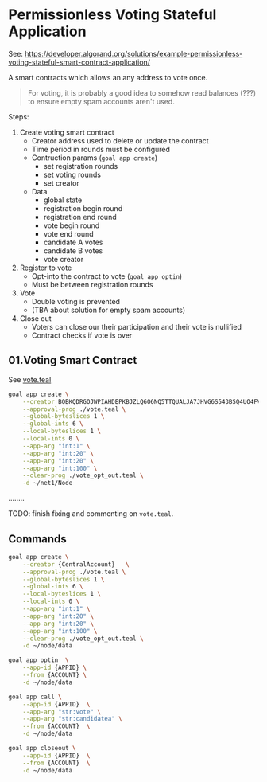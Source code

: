 # Permissionless Voting Stateful Application

See: https://developer.algorand.org/solutions/example-permissionless-voting-stateful-smart-contract-application/

A smart contracts which allows an any address to vote once.

> For voting, it is probably a good idea to somehow read balances (???) to ensure empty spam
> accounts aren't used.

Steps:
1. Create voting smart contract
    * Creator address used to delete or update the contract
    * Time period in rounds must be configured
    * Contruction params (`goal app create`)
      * set registration rounds
      * set voting rounds
      * set creator
    * Data
      * global state
      * registration begin round
      * registration end round
      * vote begin round
      * vote end round
      * candidate A votes
      * candidate B votes
      * vote creator
2. Register to vote
    * Opt-into the contract to vote (`goal app optin`)
    * Must be between registration rounds
3. Vote
    * Double voting is prevented
    * (TBA about solution for empty spam accounts)
4. Close out
    * Voters can close our their participation and their vote is nullified
    * Contract checks if vote is over

## 01.Voting Smart Contract

See [vote.teal](vote.teal)

```bash
goal app create \
    --creator BOBKQDRGOJWPIAHDEPKBJZLQ6O6NQ5TTQUALJA7JHVG6S543BSQ4UO4FVU \
    --approval-prog ./vote.teal \
    --global-byteslices 1 \
    --global-ints 6 \
    --local-byteslices 1 \
    --local-ints 0 \
    --app-arg "int:1" \
    --app-arg "int:20" \
    --app-arg "int:20" \
    --app-arg "int:100" \
    --clear-prog ./vote_opt_out.teal \
    -d ~/net1/Node
```

........

TODO: finish fixing and commenting on `vote.teal`.

## Commands

```bash
goal app create \
    --creator {CentralAccount}   \
    --approval-prog ./vote.teal \
    --global-byteslices 1 \
    --global-ints 6 \
    --local-byteslices 1 \
    --local-ints 0 \
    --app-arg "int:1" \
    --app-arg "int:20" \
    --app-arg "int:20" \
    --app-arg "int:100" \
    --clear-prog ./vote_opt_out.teal \
    -d ~/node/data

goal app optin  \
    --app-id {APPID} \
    --from {ACCOUNT} \
    -d ~/node/data

goal app call \
    --app-id {APPID}  \
    --app-arg "str:vote" \
    --app-arg "str:candidatea" \
    --from {ACCOUNT}  \
    -d ~/node/data

goal app closeout \
    --app-id {APPID}  \
    --from {ACCOUNT}  \
    -d ~/node/data
```
